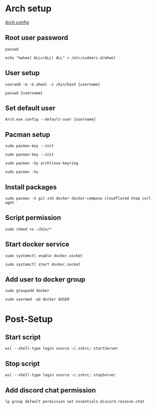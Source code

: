 # Arch setup
[Arch config](https://wsldl-pg.github.io/ArchW-docs/How-to-Setup/#setup-after-install)

## Root user password
```
passwd
```
```
echo "%wheel ALL=(ALL) ALL" > /etc/sudoers.d/wheel
```
## User setup
```
useradd -m -G wheel -s /bin/bash {username}
```
```
passwd {username}
```
## Set default user
```
Arch.exe config --default-user {username}
```
## Pacman setup
```
sudo pacman-key --init
```
```
sudo pacman-key --init
```
```
sudo pacman -Sy archlinux-keyring
```
```
sudo pacman -Su
```

## Install packages
```
sudo pacman -S git zsh docker docker-compose cloudflared htop curl wget
```
## Script permission
```
sudo chmod +x ~/bin/*
```
## Start docker service
```
sudo systemctl enable docker.socket
```
```
sudo systemctl start docker.socket
```

## Add user to docker group
```
sudo groupadd docker
```
```
sudo usermod -aG docker $USER
```

# Post-Setup

## Start script
```
wsl --shell-type login source ~/.zshrc; startServer
```
## Stop script
```
wsl --shell-type login source ~/.zshrc; stopServer
```
## Add discord chat permission
```
lp group default permission set essentials.discord.receive.chat
```
